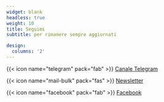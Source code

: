 ```yaml
---
widget: blank
headless: true
weight: 10
title: Seguimi
subtitle: per rimanere sempre aggiornati

design:
  columns: '2'
---
```


{{< icon name="telegram" pack="fab" >}} [Canale Telegram](https://t.me/scecere)  

{{< icon name="mail-bulk" pack="fas" >}} [Newsletter](https://cecere.substack.com/subscribe)  

{{< icon name="facebook" pack="fab" >}} [Facebook](https://www.facebook.com/StefanoCecere)  
